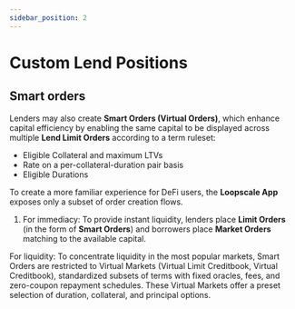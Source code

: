 ```yaml
---
sidebar_position: 2
---
```


# Custom Lend Positions



## Smart orders
Lenders may also create **Smart Orders (Virtual Orders)**, which enhance capital efficiency by enabling the same capital to be displayed across multiple **Lend Limit Orders** according to a term ruleset:

- Eligible Collateral and maximum LTVs
- Rate on a per-collateral-duration pair basis
- Eligible Durations



To create a more familiar experience for DeFi users, the **Loopscale App** exposes only a subset of order creation flows.

1. For immediacy: To provide instant liquidity, lenders place **Limit Orders** (in the form of **Smart Orders**) and borrowers place **Market Orders** matching to the available capital.


  For liquidity: To concentrate liquidity in the most popular markets, Smart Orders are restricted to Virtual Markets (Virtual Limit Creditbook, Virtual Creditbook), standardized subsets of terms with fixed oracles, fees, and zero-coupon repayment schedules. These Virtual Markets offer a preset selection of duration, collateral, and principal options.